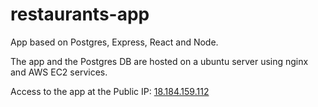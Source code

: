 # restaurants-app

App based on Postgres, Express, React and Node.

The app and the Postgres DB are hosted on a ubuntu server using nginx and AWS EC2 services. 

Access to the app at the Public IP: [18.184.159.112](http://18.184.159.112)
